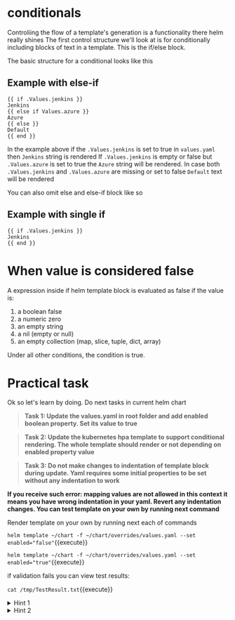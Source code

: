 

# conditionals
Controliing the flow of a template's generation is a functionality there helm really shines
The first control structure we'll look at is for conditionally including blocks of text in a template. This is the if/else block.

The basic structure for a conditional looks like this


## Example with else-if
```
{{ if .Values.jenkins }}
Jenkins
{{ else if Values.azure }}
Azure
{{ else }}
Default
{{ end }}
```
In the example above if  the ```.Values.jenkins```  is set to true in ```values.yaml``` then ```Jenkins``` string is  rendered
If ```.Values.jenkins``` is empty or false but  ```.Values.azure``` is set to true the ```Azure``` string will be rendered. In case both ```.Values.jenkins``` and  ```.Values.azure``` are missing or set to false ```Default``` text
will be rendered

You can also omit else and else-if block like so
## Example with single if
```
{{ if .Values.jenkins }}
Jenkins
{{ end }}
```

# When value is considered false 

A expression inside if helm template block  is evaluated as false if the value is:
1) a boolean false
2) a numeric zero
3) an empty string
4) a nil (empty or null)
5) an empty collection (map, slice, tuple, dict, array) 

Under all other conditions, the condition is true.
# Practical task


Ok so let's learn by doing. Do next tasks in current helm chart

>**Task 1: Update the values.yaml in root folder and add enabled boolean property. Set its value to true**

>**Task 2: Update the kubernetes hpa template to support conditional rendering. The whole template should render or not depending on enabled property value**

>**Task 3: Do not make changes to indentation of template block during update. Yaml requires some initial properties to be set without any indentation to work**

**If you receive such error: mapping values are not allowed in this context it means you have wrong indentation in your yaml. Revert any indentation changes. You can test template on your own by running next command**


Render template on your own by running next each of commands

`helm template ~/chart -f ~/chart/overrides/values.yaml --set enabled="false"`{{execute}}

`helm template ~/chart -f ~/chart/overrides/values.yaml --set enabled="true"`{{execute}}

if validation fails you can view test results:

`cat /tmp/TestResult.txt`{{execute}}

<details>
  <summary>Hint 1</summary>  
    If you are stuck look again at the syntax and carefully examine the file with embedded helm templates
</details>

<details>
  <summary>Hint 2</summary>  
    Look at {{ .Values }} syntax
</details>


